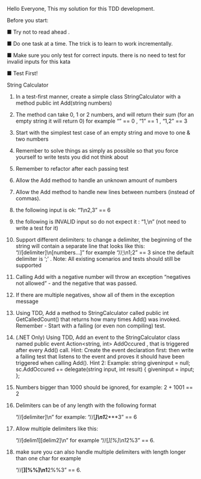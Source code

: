 Hello Everyone,
This my solution for this TDD development.

Before you start:

■ Try not to read ahead .

■ Do one task at a time. 
The trick is to learn to work incrementally.

■ Make sure you only test for correct inputs. there is no need to test for invalid inputs for
this kata

■ Test First!

String Calculator
1. In a test-first manner, create a simple class StringCalculator
   with a method public int Add(string numbers)
1. The method can take 0, 1 or 2 numbers, and will return their sum
   (for an empty string it will return 0)
   for example
   “” == 0 , “1” == 1 , “1,2” == 3
2. Start with the simplest test case of an empty string and move to one & two
   numbers
3. Remember to solve things as simply as possible so that you force yourself to
   write tests you did not think about
4. Remember to refactor after each passing test
2. Allow the Add method to handle an unknown amount of numbers
3. Allow the Add method to handle new lines between numbers (instead of commas).
1. the following input is ok: “1\n2,3” == 6
2. the following is INVALID input so do not expect it : “1,\n” (not need to write a
   test for it)
   
4. Support different delimiters:
   to change a delimiter, the beginning of the string will contain a separate line
   that looks like this:
   “//[delimiter]\n[numbers…]”
   for example
   “//;\n1;2” == 3
   since the default delimiter is ‘;’ .
   Note: All existing scenarios and tests should still be supported
5. Calling Add with a negative number will throw an exception “negatives not allowed” -
   and the negative that was passed.
6. If there are multiple negatives, show all of them in the exception message
7. Using TDD, Add a method to StringCalculator
   called public int GetCalledCount()
   that returns how many times Add() was invoked.
   Remember - Start with a failing (or even non compiling) test.
8. (.NET Only) Using TDD, Add an event to the StringCalculator class named
   public event Action<string, int> AddOccured ,
   that is triggered after every Add() call.
   Hint:
   Create the event declaration first:
   then write a failing test that listens to the event
   and proves it should have been triggered when calling Add().
   Hint 2:
   Example:
   string giveninput = null;
   sc.AddOccured += delegate(string input,
   int result)
   {
   giveninput = input;
   };
9. Numbers bigger than 1000 should be ignored, for example:
   2 + 1001 == 2
10. Delimiters can be of any length with the following format
    
    “//[delimiter]\n”
    for example:
    “//[***]\n1***2***3” == 6
11. Allow multiple delimiters like this:
    
    “//[delim1][delim2]\n”
    for example
    “//[*][%]\n1*2%3” == 6.
12. make sure you can also handle multiple delimiters with length longer than one char
    for example
    
    “//[**][%%]\n1**2%%3” == 6.